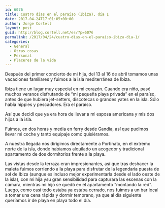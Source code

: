 ```yaml
---
id: 6076
title: Cuatro días en el paraíso (Ibiza), día 1
date: 2017-04-24T17:01:05+00:00
author: Jorge Cortell
layout: post
guid: http://blog.cortell.net/es/?p=6076
permalink: /2017/04/24/cuatro-dias-en-el-paraiso-ibiza-dia-1/
categories:
  - General
  - Otras cosas
  - Personal
  - Placeres de la vida
---
```

Después del primer concierto de mi hija, del 13 al 16 de abril tomamos unas vacaciones familiares y fuimos a la isla mediterránea de Ibiza.

Ibiza tiene un lugar muy especial en mi corazón. Cuando era niño, pasé muchos veranos disfrutando de &#8220;mi pequeña playa privada&#8221; en el paraíso, antes de que hubiera jet-setters, discotecas o grandes yates en la isla. Sólo había hippies y pescadores. Era el paraíso.

Así que decidí que ya era hora de llevar a mi esposa americana y mis dos hijos a la isla.

Fuimos, en dos horas y media en ferry desde Gandia, así que pudimos llevar mi coche y tanto equipaje como quisiéramos.

A nuestra llegada nos dirigimos directamente a Portinatx, en el extremo norte de la isla, donde habíamos alquilado un acogedor y tradicional apartamento de dos dormitorios frente a la playa.

Las vistas desde la terraza eran impresionantes, así que tras deshacer la maleta fuimos corriendo a la playa para disfrutar de la legendaria puesta de sol de Ibiza (aunque es incluso mejor experimentarla desde el lado oeste de la isla), con mi hija ysu gran sensibilidad para capturara las escenas con la cámara, mientras mi hijo se quedó en el apartamento &#8220;montando la red&#8221;. Luego, como casi todo estaba ya estaba cerrado, nos fuimos a un bar local a tomar una cena rápida y dormir temprano, ya que al día siguiente queríamos ir de playa en playa todo el día.